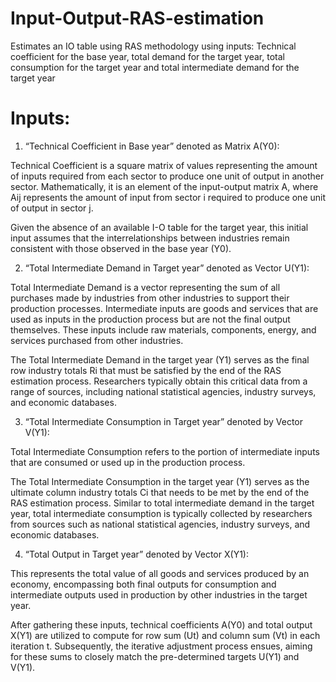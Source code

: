 # Input-Output-RAS-estimation
Estimates an IO table using RAS methodology using inputs: Technical coefficient for the base year, total demand for the target year, total consumption for the target year and total intermediate demand for the target year

# Inputs: 
1)	“Technical Coefficient in Base year” denoted as Matrix A(Y0): 

Technical Coefficient is a square matrix of values representing the amount of inputs required from each sector to produce one unit of output in another sector. Mathematically, it is an element of the input-output matrix A, where Aij represents the amount of input from sector i required to produce one unit of output in sector j. 

Given the absence of an available I-O table for the target year, this initial input assumes that the interrelationships between industries remain consistent with those observed in the base year (Y0).

2)	“Total Intermediate Demand in Target year” denoted as Vector U(Y1):

Total Intermediate Demand is a vector representing the sum of all purchases made by industries from other industries to support their production processes. Intermediate inputs are goods and services that are used as inputs in the production process but are not the final output themselves. These inputs include raw materials, components, energy, and services purchased from other industries.

The Total Intermediate Demand in the target year (Y1) serves as the final row industry totals Ri that must be satisfied by the end of the RAS estimation process. Researchers typically obtain this critical data from a range of sources, including national statistical agencies, industry surveys, and economic databases. 

3)	“Total Intermediate Consumption in Target year” denoted by Vector V(Y1): 

Total Intermediate Consumption refers to the portion of intermediate inputs that are consumed or used up in the production process.

The Total Intermediate Consumption in the target year (Y1) serves as the ultimate column industry totals Ci that needs to be met by the end of the RAS estimation process. Similar to total intermediate demand in the target year, total intermediate consumption is typically collected by researchers from sources such as national statistical agencies, industry surveys, and economic databases. 


4)	“Total Output in Target year” denoted by Vector X(Y1): 

This represents the total value of all goods and services produced by an economy, encompassing both final outputs for consumption and intermediate outputs used in production by other industries in the target year. 

After gathering these inputs, technical coefficients A(Y0) and total output X(Y1) are utilized to compute for row sum (Ut) and column sum (Vt) in each iteration t. Subsequently, the iterative adjustment process ensues, aiming for these sums to closely match the pre-determined targets U(Y1) and V(Y1). 
